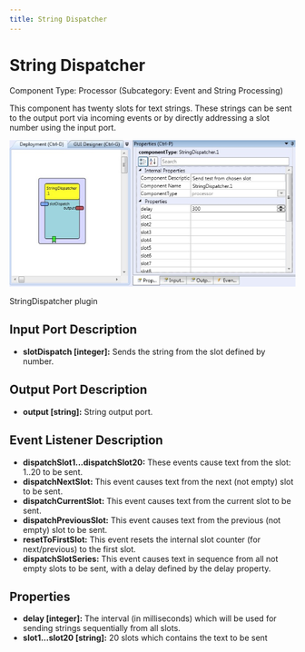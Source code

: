 ```yaml
---
title: String Dispatcher
---
```


# String Dispatcher

Component Type: Processor (Subcategory: Event and String Processing)

This component has twenty slots for text strings. These strings can be sent to the output port via incoming events or by directly addressing a slot number using the input port.

![Screenshot: StringDispatcher plugin](./img/stringdispatcher.jpg "Screenshot: StringDispatcher plugin")

StringDispatcher plugin

## Input Port Description

*   **slotDispatch \[integer\]:** Sends the string from the slot defined by number.

## Output Port Description

*   **output \[string\]:** String output port.

## Event Listener Description

*   **dispatchSlot1...dispatchSlot20:** These events cause text from the slot: 1..20 to be sent.
*   **dispatchNextSlot:** This event causes text from the next (not empty) slot to be sent.
*   **dispatchCurrentSlot:** This event causes text from the current slot to be sent.
*   **dispatchPreviousSlot:** This event causes text from the previous (not empty) slot to be sent.
*   **resetToFirstSlot:** This event resets the internal slot counter (for next/previous) to the first slot.
*   **dispatchSlotSeries:** This event causes text in sequence from all not empty slots to be sent, with a delay defined by the delay property.

## Properties

*   **delay \[integer\]:** The interval (in milliseconds) which will be used for sending strings sequentially from all slots.
*   **slot1...slot20 \[string\]:** 20 slots which contains the text to be sent